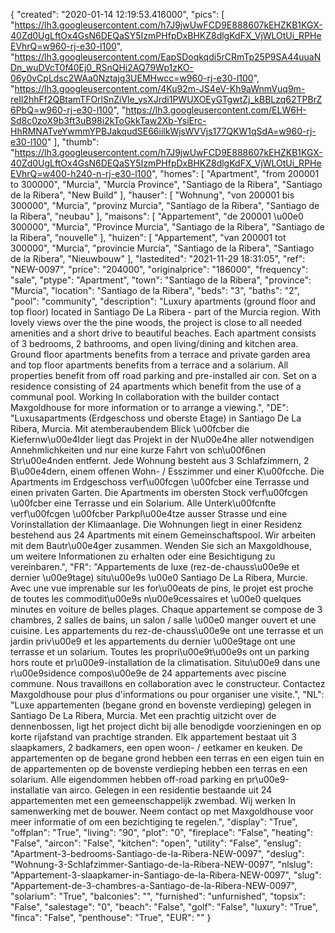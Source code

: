 {
"created": "2020-01-14 12:19:53.416000",
"pics": [
"https://lh3.googleusercontent.com/h7J9jwUwFCD9E888607kEHZKB1KGX-40Zd0UgLftOx4GsN6DEQaSY5IzmPHfpDxBHKZ8dlgKdFX_VjWLOtUi_RPHeEVhrQ=w960-rj-e30-l100",
"https://lh3.googleusercontent.com/EapSDoqkqdi5rCRmTp25P9SA44uuaNDn_wuDVcT0f40Ej0_RSnQHi2AQ79Wp1zKO-06y0vCpLdsc2WAa0Nztajg3UEMHwcc=w960-rj-e30-l100",
"https://lh3.googleusercontent.com/4Ku92m-JS4eV-Kh9aWnmVuq9m-reIl2hhFf2QBtamTFOrlSnZiVle_ysXJrdi1PWUXOEyGTgwtZj_kBBLzq62TPBrZ6PbQ=w960-rj-e30-l100",
"https://lh3.googleusercontent.com/ELW6H-Sd8c0zoX9b3ft3uB98i2kToGkkTaw2Xb-YsiErc-HhRMNATveYwmmYPBJakqudSE66iilkWjsWVVjs177QKW1qSdA=w960-rj-e30-l100"
],
"thumb": "https://lh3.googleusercontent.com/h7J9jwUwFCD9E888607kEHZKB1KGX-40Zd0UgLftOx4GsN6DEQaSY5IzmPHfpDxBHKZ8dlgKdFX_VjWLOtUi_RPHeEVhrQ=w400-h240-n-rj-e30-l100",
"homes": [
"Apartment",
"from 200001 to 300000",
"Murcia",
"Murcia Province",
"Santiago de la Ribera",
"Santiago de la Ribera",
"New Build"
],
"hauser": [
"Wohnung",
"von 200001 bis 300000",
"Murcia",
"provinz Murcia",
"Santiago de la Ribera",
"Santiago de la Ribera",
"neubau"
],
"maisons": [
"Appartement",
"de 200001 \u00e0 300000",
"Murcia",
"Province Murcia",
"Santiago de la Ribera",
"Santiago de la Ribera",
"nouvelle"
],
"huizen": [
"Appartement",
"van 200001 tot 300000",
"Murcia",
"provincie Murcia",
"Santiago de la Ribera",
"Santiago de la Ribera",
"Nieuwbouw"
],
"lastedited": "2021-11-29 18:31:05",
"ref": "NEW-0097",
"price": "204000",
"originalprice": "186000",
"frequency": "sale",
"ptype": "Apartment",
"town": "Santiago de la Ribera",
"province": "Murcia",
"location": "Santiago de la Ribera",
"beds": "3",
"baths": "2",
"pool": "community",
"description": "Luxury apartments (ground floor and top floor) located in Santiago De La Ribera - part of the Murcia region. With lovely views over the the pine woods, the project is close to all needed amenities and a short drive to beautiful beaches. Each apartment consists of 3 bedrooms, 2 bathrooms, and open living/dining and kitchen area. Ground floor apartments benefits from a terrace and private garden area and top floor apartments benefits from a terrace and a solarium. All properties benefit from off road parking and pre-installed air con. Set on a residence consisting of 24 apartments which benefit from the use of a communal pool. Working In collaboration with the builder contact Maxgoldhouse for more information or to arrange a viewing.",
"DE": "Luxusapartments (Erdgeschoss und oberste Etage) in Santiago De La Ribera, Murcia. Mit atemberaubendem Blick \u00fcber die Kiefernw\u00e4lder liegt das Projekt in der N\u00e4he aller notwendigen Annehmlichkeiten und nur eine kurze Fahrt von sch\u00f6nen Str\u00e4nden entfernt. Jede Wohnung besteht aus 3 Schlafzimmern, 2 B\u00e4dern, einem offenen Wohn- / Esszimmer und einer K\u00fcche. Die Apartments im Erdgeschoss verf\u00fcgen \u00fcber eine Terrasse und einen privaten Garten. Die Apartments im obersten Stock verf\u00fcgen \u00fcber eine Terrasse und ein Solarium. Alle Unterk\u00fcnfte verf\u00fcgen \u00fcber Parkpl\u00e4tze ausser Strasse und eine Vorinstallation der Klimaanlage. Die Wohnungen liegt in einer Residenz bestehend aus 24 Apartments mit einem Gemeinschaftspool. Wir arbeiten mit dem Bautr\u00e4ger zusammen. Wenden Sie sich an Maxgoldhouse, um weitere Informationen zu erhalten oder eine Besichtigung zu vereinbaren.",
"FR": "Appartements de luxe (rez-de-chauss\u00e9e et dernier \u00e9tage) situ\u00e9s \u00e0 Santiago De La Ribera, Murcie. Avec une vue imprenable sur les for\u00eats de pins, le projet est proche de toutes les commodit\u00e9s n\u00e9cessaires et \u00e0 quelques minutes en voiture de belles plages. Chaque appartement se compose de 3 chambres, 2 salles de bains, un salon / salle \u00e0 manger ouvert et une cuisine. Les appartements du rez-de-chauss\u00e9e ont une terrasse et un jardin priv\u00e9 et les appartements du dernier \u00e9tage ont une terrasse et un solarium. Toutes les propri\u00e9t\u00e9s ont un parking hors route et pr\u00e9-installation de la climatisation. Situ\u00e9 dans une r\u00e9sidence compos\u00e9e de 24 appartements avec piscine commune. Nous travaillons en collaboration avec le constructeur. Contactez Maxgoldhouse pour plus d'informations ou pour organiser une visite.",
"NL": "Luxe appartementen (begane grond en bovenste verdieping) gelegen in Santiago De La Ribera, Murcia. Met een prachtig uitzicht over de dennenbossen, ligt het project dicht bij alle benodigde voorzieningen en op korte rijafstand van prachtige stranden. Elk appartement bestaat uit 3 slaapkamers, 2 badkamers, een open woon- / eetkamer en keuken. De appartementen op de begane grond hebben een terras en een eigen tuin en de appartementen op de bovenste verdieping hebben een terras en een solarium. Alle eigendommen hebben off-road parking en pr\u00e9-installatie van airco. Gelegen in een residentie bestaande uit 24 appartementen met een gemeenschappelijk zwembad. Wij werken In samenwerking met de bouwer. Neem contact op met Maxgoldhouse voor meer informatie of om een bezichtiging te regelen.",
"display": "True",
"offplan": "True",
"living": "90",
"plot": "0",
"fireplace": "False",
"heating": "False",
"aircon": "False",
"kitchen": "open",
"utility": "False",
"enslug": "Apartment-3-bedrooms-Santiago-de-la-Ribera-NEW-0097",
"deslug": "Wohnung-3-Schlafzimmer-Santiago-de-la-Ribera-NEW-0097",
"nlslug": "Appartement-3-slaapkamer-in-Santiago-de-la-Ribera-NEW-0097",
"slug": "Appartement-de-3-chambres-a-Santiago-de-la-Ribera-NEW-0097",
"solarium": "True",
"balconies": "",
"furnished": "unfurnished",
"topsix": "False",
"salestage": "0",
"beach": "False",
"golf": "False",
"luxury": "True",
"finca": "False",
"penthouse": "True",
"EUR": ""
}